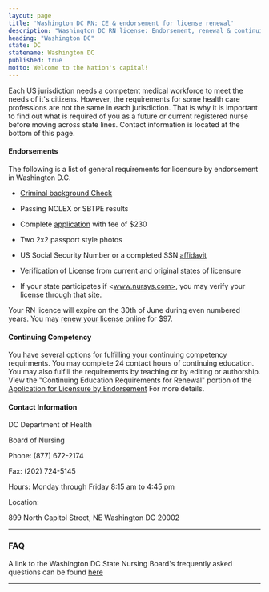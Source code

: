 ```yaml
---
layout: page
title: 'Washington DC RN: CE & endorsement for license renewal'
description: "Washington DC RN license: Endorsement, renewal & continuing education details. Stay informed & meet requirements."
heading: "Washington DC"
state: DC
statename: Washington DC
published: true
motto: Welcome to the Nation's capital!
---
```


Each US jurisdiction needs a competent medical workforce to meet the needs of it's citizens. However, the requirements for some health care professions are not the same in each jurisdiction. That is why it is important to find out what is required of you as a future or current registered nurse before moving across state lines. Contact information is located at the bottom of this page.

#### Endorsements

The following is a list of general requirements for licensure by endorsement in Washington D.C.

*   [Criminal background Check](https://dchealth.dc.gov/service/criminal-background-check)
    
*   Passing NCLEX or SBTPE results
    
*   Complete [application](https://doh.dc.gov/sites/default/files/dc/sites/doh/publication/attachments/RN%20Endorsement%20Application.pdf) with fee of $230
    
*   Two 2x2 passport style photos
    
*   US Social Security Number or a completed SSN [affidavit](https://dchealth.dc.gov/sites/default/files/dc/sites/doh/publication/attachments/MTL_%20AFFIDAVIT_0.pdf)
    
*   Verification of License from current and original states of licensure
    
  *   If your state participates if <www.nursys.com>, you may verify your license through that site.
        

Your RN licence will expire on the 30th of June during even numbered years. You may [renew your license online](https://dchealth.dc.gov/service/professional-license-applications) for $97.

#### Continuing Competency

You have several options for fulfilling your continuing competency requirments. You may complete 24 contact hours of continuing education. You may also fulfill the requirements by teaching or by editing or authorship. View the "Continuing Education Requirements for Renewal" portion of the [Application for Licensure by Endorsement](https://doh.dc.gov/sites/default/files/dc/sites/doh/publication/attachments/RN%20Endorsement%20Application.pdf) For more details.

#### Contact Information

DC Department of Health

Board of Nursing

Phone: (877) 672-2174

Fax: (202) 724-5145

Hours: Monday through Friday 8:15 am to 4:45 pm

Location:

899 North Capitol Street, NE
Washington DC
20002

* * *

### FAQ

A link to the Washington DC State Nursing Board's frequently asked questions can be found [here](https://ksbn.kansas.gov/faqs/)

* * *
